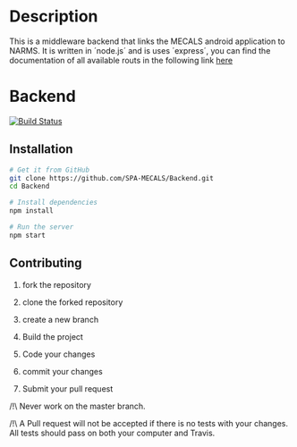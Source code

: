 # Description
This is a middleware backend that links the MECALS android application to NARMS. 
It is written in ´node.js´ and is uses ´express´, 
you can find the documentation of all available routs in the following link [here]( https://spa-mecals.github.io/slate/)

# Backend
[![Build Status](https://travis-ci.org/SPA-MECALS/Backend.svg?branch=master)](https://travis-ci.org/SPA-MECALS/Backend)

## Installation

```bash
# Get it from GitHub
git clone https://github.com/SPA-MECALS/Backend.git
cd Backend

# Install dependencies
npm install

# Run the server
npm start
```

## Contributing

1. fork the repository

2. clone the forked repository

3. create a new branch

4. Build the project

5. Code your changes

6. commit your changes

7. Submit your pull request


/!\ Never work on the master branch.


/!\ A Pull request will not be accepted if there is no tests with your changes.
    All tests should pass on both your computer and Travis.
